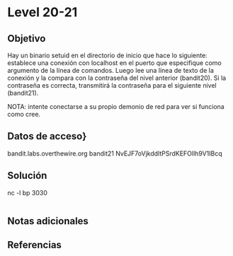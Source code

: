 # Level 20-21
## Objetivo
Hay un binario setuid en el directorio de inicio que hace lo siguiente: establece una conexión con localhost en el puerto que especifique como argumento de la línea de comandos. Luego lee una línea de texto de la conexión y la compara con la contraseña del nivel anterior (bandit20). Si la contraseña es correcta, transmitirá la contraseña para el siguiente nivel (bandit21).

NOTA: intente conectarse a su propio demonio de red para ver si funciona como cree.

## Datos de acceso}
bandit.labs.overthewire.org
bandit21
NvEJF7oVjkddltPSrdKEFOllh9V1IBcq

## Solución
nc -l bp 3030

``` bash

```


## Notas adicionales


## Referencias